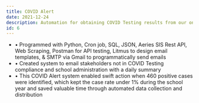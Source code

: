 ```yaml
---
title: COVID Alert
date: 2021-12-24
description: Automation for obtaining COVID Testing results from our on-campus provider; built a COVID Alert system to email stakeholders/school administration with result data and to generate summonses for students without a COVID Test.
id: 6
---
```

- • Programmed with Python, Cron job, SQL, JSON, Aeries SIS Rest API, Web Scraping, Postman for API testing, Litmus to design email templates, & SMTP via Gmail to programmatically send emails
- • Created system to email stakeholders not in COVID Testing compliance and school administration with a daily summary
- • This COVID Alert system enabled swift action when 460 positive cases were identified, which kept the case rate under 1% during the school year and saved valuable time through automated data collection and distribution
